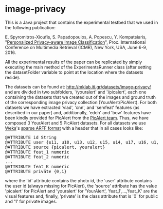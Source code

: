 # image-privacy

This is a Java project that contains the experimental testbed that we used in the following publication:

E. Spyromitros-Xioufis, S. Papadopoulos, A. Popescu, Y. Kompatsiaris, "<a href="http://users.auth.gr/espyromi/publications/papers/ICMR2016.pdf">Personalized Privacy-aware Image Classification</a>", Proc. International Conference on Multimedia Retrieval (ICMR), New York, USA, June 6-9, 2016.

All the experimental results of the paper can be replicated by simply executing the main method of the ExperimentsRunner class (after setting the datasetFolder variable to point at the location where the datasets reside).

The datasets can be found at: <a href="http://mklab.iti.gr/datasets/image-privacy">http://mklab.iti.gr/datasets/image-privacy/</a> 
and are divided in two subfolders, '/youralert' and '/picalert', each one containing the datasets that we created out of the images and ground truth of the corresponding image privacy collection (YourAlert/PicAlert). For both datasets we have extracted 'vlad', 'cnn', and 'semfeat' features (as described in our paper) and, additionally, 'edch' and 'bow' features have been kindly provided for PicAlert from the <a href="http://l3s.de/picalert/">PicAlert team</a>. Thus, we have composed 3 YourAlert and 5 PicAlert datasets.
For all datasets we use <a href="http://www.cs.waikato.ac.nz/~ml/weka/">Weka</a>'s <a href="http://www.cs.waikato.ac.nz/ml/weka/arff.html">sparse ARFF format</a> with a header that in all cases looks like:
<pre>
@ATTRIBUTE id String
@ATTRIBUTE user {u11, u10, u13, u12, u15, u14, u17, u16, u1, u19, u2, u18, u3, u4, u5, u6, u7, u8, u9, u20, u22, u21, u24, u23, u26, u25, u27}
@ATTRIBUTE source {picalert, youralert}
@ATTRIBUTE feat_1 numeric
@ATTRIBUTE feat_2 numeric
...
@ATTRIBUTE feat_K numeric
@ATTRIBUTE private {0,1}
</pre>
where the 'id' attribute contains the photo id, the 'user' attribute contains the user id (always missing for PicAlert), the 'source' attribute has the value 'picalert' for PicAlert and 'youralert' for 'YourAlert', 'feat\_1',...,'feat\_K' are the visual features and, finally, 'private' is the class attribute that is '0' for public and '1' for private images.

